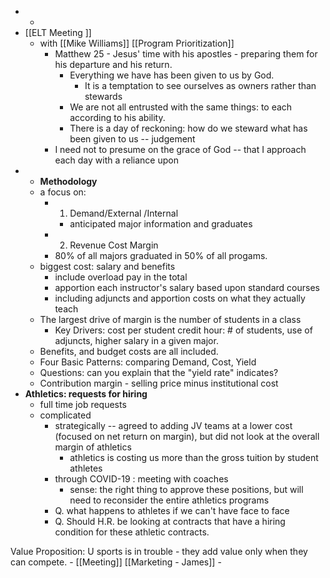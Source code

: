 - 
    - 
- [[ELT Meeting ]] 
    - with [[Mike Williams]] [[Program Prioritization]]
        - Matthew 25 - Jesus' time with his apostles - preparing them for his departure and his return. 
            - Everything we have has been given to us by God. 
                - It is a temptation to see ourselves as owners rather than stewards
            - We are not all entrusted with the same things: to each according to his ability.
            - There is a day of reckoning: how do we steward what has been given to us -- judgement
        - I need not to presume on the grace of God -- that I approach each day with a reliance upon 
- 
    - **Methodology**
    - a focus on:
        - 1. Demand/External /Internal
            - anticipated major information and graduates
        - 2. Revenue Cost Margin
        - 80% of all majors graduated in 50% of all progams. 
    - biggest cost: salary and benefits
        - include overload pay in the total
        - apportion each instructor's salary based upon standard courses
        - including adjuncts and apportion costs on what they actually teach
    - The largest drive of margin is the number of students in a class
        - Key Drivers: cost per student credit hour: # of students, use of adjuncts, higher salary in a given major.
    - Benefits, and budget costs are all included. 
    - Four Basic Patterns: comparing Demand, Cost, Yield
    - Questions: can you explain that the "yield rate" indicates?
    - Contribution margin - selling price minus institutional cost
- **Athletics: requests for hiring**
    - full time job requests
    - complicated
        - strategically -- agreed to adding JV teams at a lower cost (focused on net return on margin), but did not look at the overall margin of athletics
            - athletics is costing us more than the gross tuition by student athletes
        - through COVID-19 : meeting with coaches
            - sense: the right thing to approve these positions, but will need to reconsider the entire athletics programs
        - Q. what happens to athletes if we can't have face to face 
        - Q. Should H.R. be looking at contracts that have a hiring condition for these athletic contracts. 


Value Proposition: U sports is in trouble
            - they add value only when they can compete. 
        - [[Meeting]] [[Marketing - James]]
            -  
